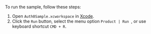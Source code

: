 To run the sample, follow these steps:

1) Open `Auth0Sample.xcworkspace` in [Xcode](https://developer.apple.com/xcode/). 
2) Click the `Run` button, select the menu option `Product | Run `, or use keyboard shortcut `CMD + R`. 
